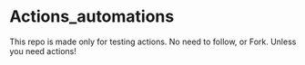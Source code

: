 # Actions_automations

This repo is made only for testing actions. No need to follow, or Fork.
Unless you need actions!
